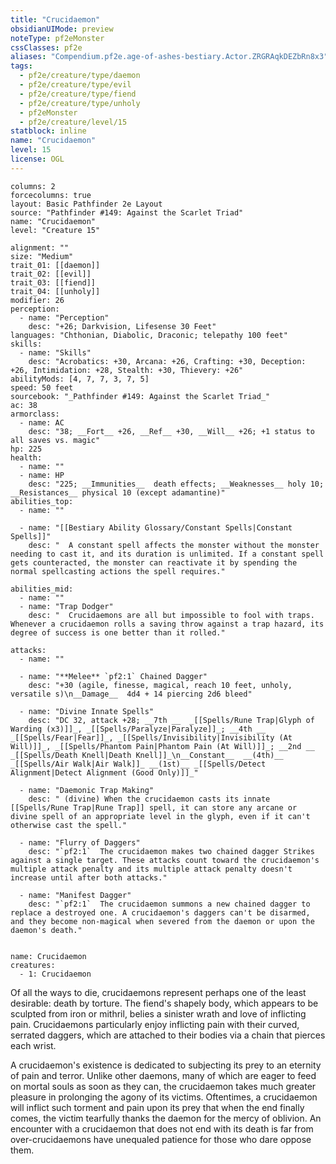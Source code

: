 ```yaml
---
title: "Crucidaemon"
obsidianUIMode: preview
noteType: pf2eMonster
cssClasses: pf2e
aliases: "Compendium.pf2e.age-of-ashes-bestiary.Actor.ZRGRAqkDEZbRn8x3" 
tags:
  - pf2e/creature/type/daemon
  - pf2e/creature/type/evil
  - pf2e/creature/type/fiend
  - pf2e/creature/type/unholy
  - pf2eMonster
  - pf2e/creature/level/15
statblock: inline
name: "Crucidaemon"
level: 15
license: OGL
---
```


```statblock
columns: 2
forcecolumns: true
layout: Basic Pathfinder 2e Layout
source: "Pathfinder #149: Against the Scarlet Triad"
name: "Crucidaemon"
level: "Creature 15"

alignment: ""
size: "Medium"
trait_01: [[daemon]]
trait_02: [[evil]]
trait_03: [[fiend]]
trait_04: [[unholy]]
modifier: 26
perception:
  - name: "Perception"
    desc: "+26; Darkvision, Lifesense 30 Feet"
languages: "Chthonian, Diabolic, Draconic; telepathy 100 feet"
skills:
  - name: "Skills"
    desc: "Acrobatics: +30, Arcana: +26, Crafting: +30, Deception: +26, Intimidation: +28, Stealth: +30, Thievery: +26"
abilityMods: [4, 7, 7, 3, 7, 5]
speed: 50 feet
sourcebook: "_Pathfinder #149: Against the Scarlet Triad_"
ac: 38
armorclass:
  - name: AC
    desc: "38; __Fort__ +26, __Ref__ +30, __Will__ +26; +1 status to all saves vs. magic"
hp: 225
health:
  - name: ""
  - name: HP
    desc: "225; __Immunities__  death effects; __Weaknesses__ holy 10; __Resistances__ physical 10 (except adamantine)"
abilities_top:
  - name: ""

  - name: "[[Bestiary Ability Glossary/Constant Spells|Constant Spells]]"
    desc: "  A constant spell affects the monster without the monster needing to cast it, and its duration is unlimited. If a constant spell gets counteracted, the monster can reactivate it by spending the normal spellcasting actions the spell requires."

abilities_mid:
  - name: ""
  - name: "Trap Dodger"
    desc: "  Crucidaemons are all but impossible to fool with traps. Whenever a crucidaemon rolls a saving throw against a trap hazard, its degree of success is one better than it rolled."

attacks:
  - name: ""

  - name: "**Melee** `pf2:1` Chained Dagger"
    desc: "+30 (agile, finesse, magical, reach 10 feet, unholy, versatile s)\n__Damage__  4d4 + 14 piercing 2d6 bleed"

  - name: "Divine Innate Spells"
    desc: "DC 32, attack +28; __7th __  _[[Spells/Rune Trap|Glyph of Warding (x3)]]_, _[[Spells/Paralyze|Paralyze]]_; __4th __  _[[Spells/Fear|Fear]]_, _[[Spells/Invisibility|Invisibility (At Will)]]_, _[[Spells/Phantom Pain|Phantom Pain (At Will)]]_; __2nd __  _[[Spells/Death Knell|Death Knell]]_\n__Constant__  __(4th)__ _[[Spells/Air Walk|Air Walk]]_ __(1st)__ _[[Spells/Detect Alignment|Detect Alignment (Good Only)]]_"

  - name: "Daemonic Trap Making"
    desc: " (divine) When the crucidaemon casts its innate [[Spells/Rune Trap|Rune Trap]] spell, it can store any arcane or divine spell of an appropriate level in the glyph, even if it can't otherwise cast the spell."

  - name: "Flurry of Daggers"
    desc: "`pf2:1`  The crucidaemon makes two chained dagger Strikes against a single target. These attacks count toward the crucidaemon's multiple attack penalty and its multiple attack penalty doesn't increase until after both attacks."

  - name: "Manifest Dagger"
    desc: "`pf2:1`  The crucidaemon summons a new chained dagger to replace a destroyed one. A crucidaemon's daggers can't be disarmed, and they become non-magical when severed from the daemon or upon the daemon's death."
 
```

```encounter-table
name: Crucidaemon
creatures:
  - 1: Crucidaemon
```



Of all the ways to die, crucidaemons represent perhaps one of the least desirable: death by torture. The fiend's shapely body, which appears to be sculpted from iron or mithril, belies a sinister wrath and love of inflicting pain. Crucidaemons particularly enjoy inflicting pain with their curved, serrated daggers, which are attached to their bodies via a chain that pierces each wrist.

A crucidaemon's existence is dedicated to subjecting its prey to an eternity of pain and terror. Unlike other daemons, many of which are eager to feed on mortal souls as soon as they can, the crucidaemon takes much greater pleasure in prolonging the agony of its victims. Oftentimes, a crucidaemon will inflict such torment and pain upon its prey that when the end finally comes, the victim tearfully thanks the daemon for the mercy of oblivion. An encounter with a crucidaemon that does not end with its death is far from over-crucidaemons have unequaled patience for those who dare oppose them.
